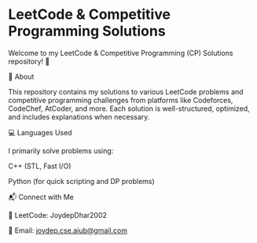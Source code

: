 # LeetCode & Competitive Programming Solutions
Welcome to my LeetCode & Competitive Programming (CP) Solutions repository! 🚀

📌 About

This repository contains my solutions to various LeetCode problems and competitive programming challenges from platforms like Codeforces, CodeChef, AtCoder, and more. Each solution is well-structured, optimized, and includes explanations when necessary.

💻 Languages Used

I primarily solve problems using:

C++ (STL, Fast I/O)

Python (for quick scripting and DP problems)

📬 Connect with Me

💼 LeetCode: JoydepDhar2002

📩 Email: joydep.cse.aiub@gmail.com
